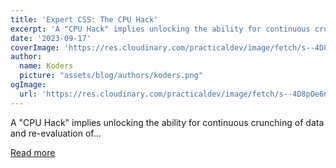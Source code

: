 ```yaml
---
title: 'Expert CSS: The CPU Hack'
excerpt: 'A "CPU Hack" implies unlocking the ability for continuous crunching of data and re-evaluation of...'
date: '2023-09-17'
coverImage: 'https://res.cloudinary.com/practicaldev/image/fetch/s--4D8pOe6n--/c_imagga_scale,f_auto,fl_progressive,h_420,q_auto,w_1000/https://dev-to-uploads.s3.amazonaws.com/uploads/articles/k6zs44g21k6rqr981wg9.png'
author:
  name: Koders
  picture: "assets/blog/authors/koders.png"
ogImage:
  url: 'https://res.cloudinary.com/practicaldev/image/fetch/s--4D8pOe6n--/c_imagga_scale,f_auto,fl_progressive,h_420,q_auto,w_1000/https://dev-to-uploads.s3.amazonaws.com/uploads/articles/k6zs44g21k6rqr981wg9.png'
---
```


A "CPU Hack" implies unlocking the ability for continuous crunching of data and re-evaluation of...

[Read more](https://dev.to/janeori/expert-css-the-cpu-hack-4ddj)
